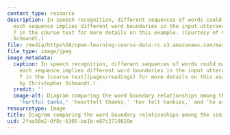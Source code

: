 ```yaml
---
content_type: resource
description: In speech recognition, different sequences of words could match an utterance;
  each sequence implies different word boundaries in the input utterance.  See Chapter
  7 in the course text for more details on this example. (Courtesy of Christopher
  Schmandt.)
file: /media/https%3A/open-learning-course-data-rc.s3.amazonaws.com/mas-632-conversational-computer-systems-fall-2008/2faa50e20f8c6305ba1be87c2719028e_mas-632f08.jpg
file_type: image/jpeg
image_metadata:
  caption: In speech recognition, different sequences of words could match an utterance;
    each sequence implies different word boundaries in the input utterance. See chapter
    7 in the [course text](pages/readings) for more details on this example. (Image
    by Christopher Schmandt.)
  credit: ''
  image-alt: Diagram comparing the word boundary relationships among the similar utterances
    'hurtful tanks,' 'heartfelt thanks,' 'her felt hankies,' and 'he artfully banks.'
resourcetype: Image
title: Diagram comparing the word boundary relationships among the similar utterances
uid: 2faa50e2-0f8c-6305-ba1b-e87c2719028e
---
```

